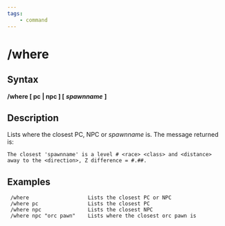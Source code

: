 ```yaml
---
tags:
    - command
---
```

# /where

## Syntax

**/where [ pc \| npc \] \[** _**spawnname**_ **]**

## Description

Lists where the closest PC, NPC or _spawnname_ is. The message returned is:

```text
The closest 'spawnname' is a level # <race> <class> and <distance> away to the <direction>, Z difference = #.##.
```

## Examples

```text
 /where                   Lists the closest PC or NPC
 /where pc                Lists the closest PC
 /where npc               Lists the closest NPC
 /where npc "orc pawn"    Lists where the closest orc pawn is
```

